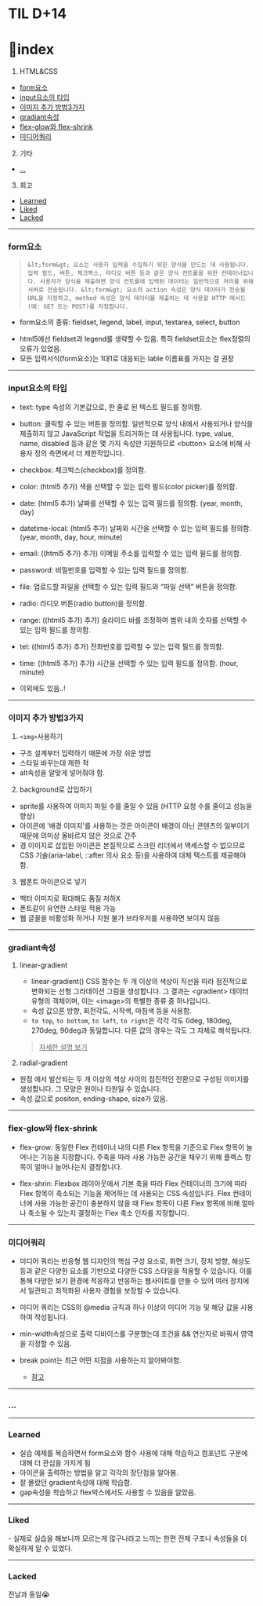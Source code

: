<style>a{color: inherit;}</style>

# TIL D+14

# 📌index

1. HTML&CSS

- <a href="#1-1">form요소</a>
- <a href="#1-2">input요소의 타입</a>
- <a href="#1-3">이미지 추가 방법3가지</a>
- <a href="#1-1">gradiant속성</a>
- <a href="#1-1">flex-glow와 flex-shrink</a>
- <a href="#1-1">미디어쿼리</a>

2. 기타

- <a href="#2-1">...</a>

3. 회고

- <a href="#3-1">Learned</a>
- <a href="#3-2">Liked</a>
- <a href="#3-3">Lacked</a>
<hr>

  <h3 id="1-1">form요소</h3>

>     &lt;form&gt; 요소는 사용자 입력을 수집하기 위한 양식을 만드는 데 사용됩니다. 입력 필드, 버튼, 체크박스, 라디오 버튼 등과 같은 양식 컨트롤을 위한 컨테이너입니다. 사용자가 양식을 제출하면 양식 컨트롤에 입력된 데이터는 일반적으로 처리를 위해 서버로 전송됩니다. &lt;form&gt; 요소의 action 속성은 양식 데이터가 전송될 URL을 지정하고, method 속성은 양식 데이터를 제출하는 데 사용할 HTTP 메서드(예: GET 또는 POST)를 지정합니다.

- form요소의 종류: fieldset, legend, label, input, textarea, select, button

+ html5에선 fieldset과 legend를 생략할 수 있음. 특히 fieldset요소는 flex정렬의 오류가 있었음.
+ 모든 입력서식(form요소)는 1대1로 대응되는 lable 이름표를 가지는 걸 권장

---

  <h3 id="1-2">input요소의 타입</h3>

- text: type 속성의 기본값으로, 한 줄로 된 텍스트 필드를 정의함.

- button: 클릭할 수 있는 버튼을 정의함. 일반적으로 양식 내에서 사용되거나 양식을 제출하지 않고 JavaScript 작업을 트리거하는 데 사용됩니다.
type, value, name, disabled 등과 같은 몇 가지 속성만 지원하므로 &lt;button&gt; 요소에 비해 사용자 정의 측면에서 더 제한적입니다.

- checkbox: 체크박스(checkbox)를 정의함.

- color: (html5 추가) 색을 선택할 수 있는 입력 필드(color picker)를 정의함.

- date: (html5 추가)	날짜를 선택할 수 있는 입력 필드를 정의함. (year, month, day)

- datetime-local: (html5 추가) 날짜와 시간을 선택할 수 있는 입력 필드를 정의함. (year, month, day, hour, minute)

- email: ((html5 추가) 추가) 이메일 주소를 입력할 수 있는 입력 필드를 정의함.

- password: 비밀번호를 입력할 수 있는 입력 필드를 정의함.

- file: 업로드할 파일을 선택할 수 있는 입력 필드와 “파일 선택” 버튼을 정의함.

- radio: 라디오 버튼(radio button)을 정의함.

- range: ((html5 추가) 추가) 슬라이드 바를 조정하여 범위 내의 숫자를 선택할 수 있는 입력 필드를 정의함.

- tel: ((html5 추가) 추가) 전화번호를 입력할 수 있는 입력 필드를 정의함.


- time: ((html5 추가) 추가)	시간을 선택할 수 있는 입력 필드를 정의함. (hour, minute)
 + 이외에도 있음..!


---

  <h3 id="1-3">이미지 추가 방법3가지</h3>

  1. `<img>`사용하기
   - 구조 설계부터 입력하기 때문에 가장 쉬운 방법
   - 스타일 바꾸는데 제한 적
   - alt속성을 알맞게 넣어줘야 함.
  2. background로 삽입하기
   - sprite를 사용하여 이미지 파일 수를 줄일 수 있음 (HTTP 요청 수를 줄이고 성능을 향상)
   - 아이콘에 '배경 이미지'를 사용하는 것은 아이콘이 배경이 아닌 콘텐츠의 일부이기 때문에 의미상 올바르지 않은 것으로 간주
   - 경 이미지로 삽입된 아이콘은 본질적으로 스크린 리더에서 액세스할 수 없으므로 CSS 기술(aria-label, ::after 의사 요소 등)을 사용하여 대체 텍스트를 제공해야 함.
  3. 웹폰트 아이콘으로 넣기
   - 백터 이미지로 확대해도 품질 저하X
   - 폰트같이 유연한 스타일 적용 가능
   - 웹 글꼴을 비활성화 하거나 지원 불가 브라우저를 사용하면 보이지 않음.

---

  <h3 id="1-1">gradiant속성</h3>

  1. linear-gradient
     - linear-gradient() CSS 함수는 두 개 이상의 색상이 직선을 따라 점진적으로 변화되는 선형 그라데이션 그림을 생성합니다. 그 결과는 &lt;gradient&gt; 데이터 유형의 객체이며, 이는 &lt;image&gt;의 특별한 종류 중 하나입니다.
     - 속성 값으론 방향, 회전각도, 시작색, 마침색 등을 사용함.
     - `to top`, `to bottom`, `to left`, `to right`은 각각 각도 0deg, 180deg, 270deg, 90deg과 동일합니다. 다른 값의 경우는 각도 그 자체로 해석됩니다.
     > [자세한 설명 보기](http://www.devdic.com/css/refer/functions/function:163/linear-gradient())

  2. radial-gradient
   - 원점 에서 발산되는 두 개 이상의 색상 사이의 점진적인 전환으로 구성된 이미지를 생성합니다. 그 모양은 원이나 타원일 수 있습니다. 
   - 속성 값으로 positon, ending-shape, size가 있음.

---

  <h3 id="1-1">flex-glow와 flex-shrink</h3>

- flex-grow: 동일한 Flex 컨테이너 내의 다른 Flex 항목을 기준으로 Flex 항목이 늘어나는 기능을 지정합니다. 주축을 따라 사용 가능한 공간을 채우기 위해 플렉스 항목이 얼마나 늘어나는지 결정합니다.

- flex-shrin: Flexbox 레이아웃에서 기본 축을 따라 Flex 컨테이너의 크기에 따라 Flex 항목이 축소되는 기능을 제어하는 ​​데 사용되는 CSS 속성입니다. Flex 컨테이너에 사용 가능한 공간이 충분하지 않을 때 Flex 항목이 다른 Flex 항목에 비해 얼마나 축소될 수 있는지 결정하는 Flex 축소 인자를 지정합니다.

---

  <h3 id="1-1">미디어쿼리</h3>

  - 미디어 쿼리는 반응형 웹 디자인의 핵심 구성 요소로, 화면 크기, 장치 방향, 해상도 등과 같은 다양한 요소를 기반으로 다양한 CSS 스타일을 적용할 수 있습니다. 이를 통해 다양한 보기 환경에 적응하고 반응하는 웹사이트를 만들 수 있어 여러 장치에서 일관되고 최적화된 사용자 경험을 보장할 수 있습니다.
  - 미디어 쿼리는 CSS의 @media 규칙과 하나 이상의 미디어 기능 및 해당 값을 사용하여 작성됩니다. 
  - min-width속성으로 출력 디바이스를 구분했는데 조건을 && 연산자로 바꿔서 영역을 지정할 수 있음.
  - break point는 최근 어떤 지점을 사용하는지 알아봐야함. 
  
    + [참고](https://getbootstrap.com/docs/5.0/layout/breakpoints/)

---

  <h3 id="2-1">...</h3>

---

 <h3 id="3-1">Learned</h3> 
 
 - 실습 예제를 복습하면서 form요소와 함수 사용에 대해 학습하고 컴포넌트 구분에 대해 더 관심을 가지게 됨
 - 아이콘을 출력하는 방법을 알고 각각의 장단점을 알아봄.
 - 잘 몰랐던 gradient속성에 대해 학습함.
 - gap속성을 학습하고 flex박스에서도 사용할 수 있음을 알았음.
   
  ***

 <h3 id="3-2">Liked</h3>
 - 실제로 실습을 해보니까 모르는게 많구나라고 느끼는 한편 전체 구조나 속성들을 더 확실하게 알 수 있었다.

---

 <h3 id="3-3">Lacked</h3>
 전날과 동일😭
